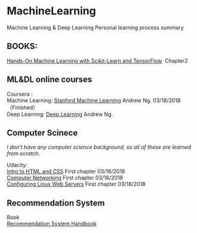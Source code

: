 # MachineLearning
Machine Learning &amp; Deep Learning
Personal learning process summary

## BOOKS:   
[Hands-On Machine Learning with Scikit-Learn and TensorFlow](http://www.deeplearningitalia.com/wp-content/uploads/2017/12/Dropbox_Hands-On-Machine-Learning-with-Scikit-Learn-and-Tensorflow-Aurelien-Geron.pdf)  Chapter2

## **ML&DL online courses**  
Coursera :<br> 
Machine Learning: [Stanford Machine Learning](https://www.coursera.org/learn/machine-learning/home/welcome) Andrew Ng. 03/18/2018（Finished）<br>
Deep Learning: [Deep Learning](https://www.coursera.org/learn/neural-networks-deep-learning/home/welcome) Andrew Ng.<br>

## **Computer Scinece**
_I don’t have any computer science background, so all of these are learned from scratch._<br>

Udacity:<br>
[Intro to HTML and CSS](https://classroom.udacity.com/courses/ud001) First chapter 03/18/2018<br> 
[Computer Networking](https://classroom.udacity.com/courses/ud436) First chapter 03/18/2018<br>
[Configuring Linux Web Servers](https://classroom.udacity.com/courses/ud299) First chapter 03/18/2018<br>

## Recommendation System

Book<br>
[Recommendation System Handbook](http://www.cs.ubbcluj.ro/~gabis/DocDiplome/SistemeDeRecomandare/Recommender_systems_handbook.pdf)

